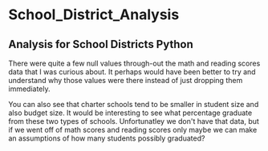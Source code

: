 # School_District_Analysis

## Analysis for School Districts Python


There were quite a few null values through-out the math and reading scores data that I was curious about. It perhaps would have been better to try and understand why those values were there instead of just dropping them immediately.

You can also see that charter schools tend to be smaller in student size and also budget size. It would be interesting to see what percentage graduate from these two types of schools. Unfortunatley we don't have that data, but if we went off of math scores and reading scores only maybe we can make an assumptions of how many students possibly graduated?
